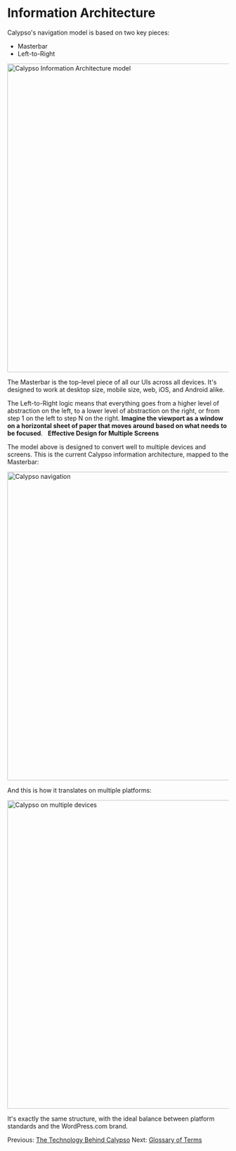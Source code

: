 # Information Architecture

Calypso's navigation model is based on two key pieces:

* Masterbar
* Left-to-Right

<img alt="Calypso Information Architecture model" width="700" src="https://cldup.com/ITv1wpRIkO-3000x3000.png" />

The Masterbar is the top-level piece of all our UIs across all devices. It's designed to work at desktop size, mobile size, web, iOS, and Android alike.

The Left-to-Right logic means that everything goes from a higher level of abstraction on the left, to a lower level of abstraction on the right, or from step 1 on the left to step N on the right. **Imagine the viewport as a window on a horizontal sheet of paper that moves around based on what needs to be focused**.
 
**Effective Design for Multiple Screens**

The model above is designed to convert well to multiple devices and screens. This is the current Calypso information architecture, mapped to the Masterbar:

<img alt="Calypso navigation" width="700" src="https://cldup.com/XynNhuIZUY-3000x3000.png" />

And this is how it translates on multiple platforms:

<img alt="Calypso on multiple devices" width="700" src="https://cldup.com/MPqtoUgc4P-3000x3000.png" />

It's exactly the same structure, with the ideal balance between platform standards and the WordPress.com brand.

Previous: [The Technology Behind Calypso](tech-behind-calypso.md) Next: [Glossary of Terms](glossary.md)
